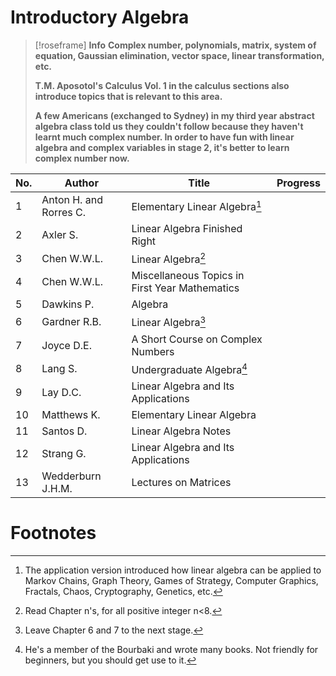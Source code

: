 # Introductory Algebra

> [!roseframe] **Info**
> **Complex number, polynomials, matrix, system of equation, Gaussian elimination, vector space, linear transformation, etc.**
> 
> **T.M. Aposotol's Calculus Vol. 1 in the calculus sections also introduce topics that is relevant to this area.**  
>   
> **A few Americans (exchanged to Sydney) in my third year abstract algebra class told us they couldn't follow because they haven't learnt much complex number. In order to have fun with linear algebra and complex variables in stage 2, it's better to learn complex number now.**

| No. | Author                 | Title                                          | Progress |
| --- | ---------------------- | ---------------------------------------------- | -------- |
| 1   | Anton H. and Rorres C. | Elementary Linear Algebra[^1]                  |          |
| 2   | Axler S.               | Linear Algebra Finished Right                  |          |
| 3   | Chen W.W.L.            | Linear Algebra[^2]                             |          |
| 4   | Chen W.W.L.            | Miscellaneous Topics in First Year Mathematics |          |
| 5   | Dawkins P.             | Algebra                                        |          |
| 6   | Gardner R.B.           | Linear Algebra[^3]                             |          |
| 7   | Joyce D.E.             | A Short Course on Complex Numbers              |          |
| 8   | Lang S.                | Undergraduate Algebra[^4]                      |          |
| 9   | Lay D.C.               | Linear Algebra and Its Applications            |          |
| 10  | Matthews K.            | Elementary Linear Algebra                      |          |
| 11  | Santos D.              | Linear Algebra Notes                           |          |
| 12  | Strang G.              | Linear Algebra and Its Applications            |          |
| 13  | Wedderburn J.H.M.      | Lectures on Matrices                           |          |
# Footnotes

[^1]: The application version introduced how linear algebra can be applied to Markov Chains, Graph Theory, Games of Strategy, Computer Graphics, Fractals, Chaos, Cryptography, Genetics, etc.
[^2]: Read Chapter n's, for all positive integer n<8.
[^3]: Leave Chapter 6 and 7 to the next stage.
[^4]: He's a member of the Bourbaki and wrote many books. Not friendly for beginners, but you should get use to it.